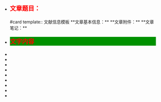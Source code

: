 - <p style="
  font-family:微软雅黑;
  color:red;
  font-weight:bold;
  font-size:20px;">文章题目：</p> #card
  template:: 文献信息模板
  **文章基本信息：**
  **文章附件：**
  **文章笔记：**
- <p style="
  template:: 文字CSS
  template:: 文字CSS模板
  font-family:微软雅黑;
  color:red;
  font-weight:bold;
  font-size:20px;
  background:#009100";>文字内容</p>
-
-
-
-
-
-
-
-
-